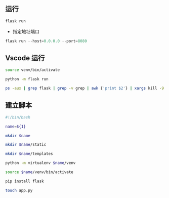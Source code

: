 <!--
 * @Description: 
 * @Version: 1.0
 * @Author: DaLao
 * @Email: dalao_li@163.com
 * @Date: 2021-09-24 20:37:24
 * @LastEditors: DaLao
 * @LastEditTime: 2022-01-14 01:07:51
-->


## 运行

```sh
flask run
```
- 指定地址端口
  
```py
flask run --host=0.0.0.0 --port=8080
```

## Vscode 运行

```sh
source venv/bin/activate

python -m flask run

ps -aux | grep flask | grep -v grep | awk {'print $2'} | xargs kill -9 && python -m flask run
```

## 建立脚本

```sh
#!/bin/bash

name=${1}

mkdir $name

mkdir $name/static

mkdir $name/templates

python -m virtualenv $name/venv

source $name/venv/bin/activate

pip install flask

touch app.py
```